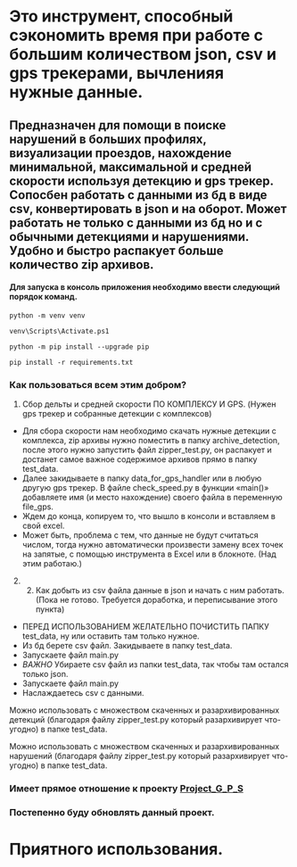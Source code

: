 
# Это инструмент, способный сэкономить время при работе с большим количеством json, csv и gps трекерами, вычленияя нужные данные.  
## Предназначен для помощи в поиске нарушений в больших профилях, визуализации проездов, нахождение минимальной, максимальной и средней скорости используя детекцию и gps трекер. Сопосбен работать с данными из бд в виде csv, конвертировать в json и на оборот. Может работать не только с данными из бд но и с обычными детекциями и нарушениями. Удобно и быстро распакует больше количество zip архивов.   

#### Для запуска в консоль приложения необходимо ввести следующий порядок команд.

```
python -m venv venv 

venv\Scripts\Activate.ps1  

python -m pip install --upgrade pip  

pip install -r requirements.txt 
```

### Как пользоваться всем этим добром? 
1.	Сбор дельты и средней скорости ПО КОМПЛЕКСУ И GPS. (Нужен gps трекер и собранные детекции с комплексов)
*	Для сбора скорости нам необходимо скачать нужные детекции с комплекса, zip архивы нужно поместить в папку archive_detection, после этого нужно запустить файл zipper_test.py, он распакует и достанет самое важное содержимое архивов прямо в папку test_data. 
*	Далее закидываете в папку data_for_gps_handler или в любую другую gps трекер. В файле check_speed.py в функции «main()» добавляете имя (и место нахождение) своего файла в переменную file_gps.  
*	Ждем до конца, копируем то, что вышло в консоли и вставляем в свой excel. 
*	Может быть, проблема с тем, что данные не будут считаться числом, тогда нужно автоматически произвести замену всех точек на запятые, с помощью инструмента в Excel или в блокноте.  (Над этим работаю.)


2.	2.  Как добыть из csv файла данные в json и начать с ним работать. (Пока не готово. Требуется доработка, и переписывание этого пункта)
*	ПЕРЕД ИСПОЛЬЗОВАНИЕМ ЖЕЛАТЕЛЬНО ПОЧИСТИТЬ ПАПКУ test_data, ну или оставить там только нужное. 
*	Из бд берете csv файл. Закидываете в папку test_data.
*	Запускаете файл main.py  
*	*ВАЖНО* Убираете csv файл из папки test_data, так чтобы там остался только json.
*	Запускаете файл main.py  
*	Наслаждаетесь csv с данными.


Можно использовать с множеством скаченных и разархивированных детекций (благодаря файлу zipper_test.py который разархивирует что-угодно) в папке test_data.

Можно использовать с множеством скаченных и разархивированных нарушений (благодаря файлу zipper_test.py который разархивирует что-угодно) в папке test_data.


### Имеет прямое отношение к проекту [Project_G_P_S](https://github.com/HideoKojima002/Project_G_P_S)                         
### Постепенно буду обновлять данный проект.  
# Приятного использования.    

